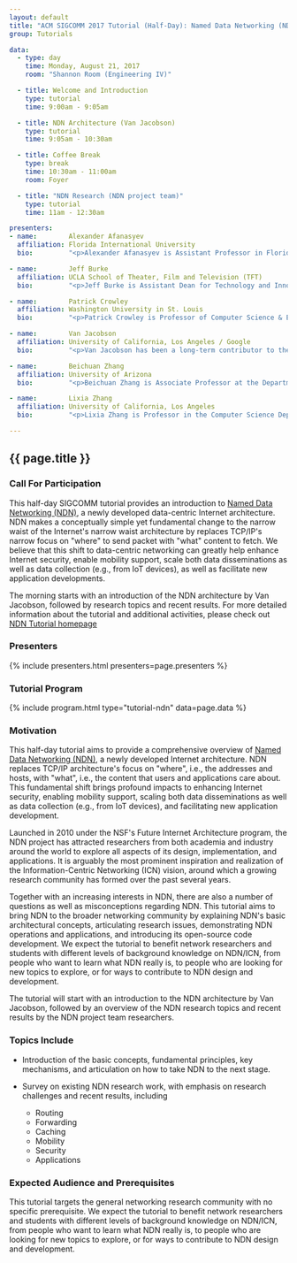 ```yaml
---
layout: default
title: "ACM SIGCOMM 2017 Tutorial (Half-Day): Named Data Networking (NDN) Tutorial"
group: Tutorials

data:
  - type: day
    time: Monday, August 21, 2017
    room: "Shannon Room (Engineering IV)"

  - title: Welcome and Introduction
    type: tutorial
    time: 9:00am - 9:05am

  - title: NDN Architecture (Van Jacobson)
    type: tutorial
    time: 9:05am - 10:30am

  - title: Coffee Break
    type: break
    time: 10:30am - 11:00am
    room: Foyer

  - title: "NDN Research (NDN project team)"
    type: tutorial
    time: 11am - 12:30am

presenters:
- name:        Alexander Afanasyev
  affiliation: Florida International University
  bio:         "<p>Alexander Afanasyev is Assistant Professor in Florida International University, Miami.  He received his Ph.D. degree in computer science from UCLA in 2013.  His research focus is on the next-generation Internet architecture as part of the Named Data Networking (NDN) project. His research interests include a variety of topics that are vital for the success of NDN, including scalability of name-based routing, auto-configuration, distributed data synchronization, application and network security.  Dr. Afanasyev is also leading the development effort of the overall NDN codebase.</p>"

- name:        Jeff Burke
  affiliation: UCLA School of Theater, Film and Television (TFT)
  bio:         "<p>Jeff Burke is Assistant Dean for Technology and Innovation at the UCLA School of Theater, Film and Television (TFT), where he has been a faculty member since 2001.  His research explores the intersections of the built environment, computer networks, and storytelling. He has produced, managed, programmed, and designed performances, short films, new genre art installations and new facility construction internationally for over fifteen years, incorporating emerging technologies as part of these projects and creative works.  Burke co-founded REMAP, a joint center of TFT and the Henry Samueli School of Engineering and Applied Science, which uses a mixture of research, artistic production, and community engagement to investigate the interrelationships among culture, community, and technology. From 2006-2012, Burke was the area lead for participatory sensing at the NSF Center for Embedded Networked Sensing (CENS). He is Co-PI and application team lead for the Named Data Networking research project. </p>"

- name:        Patrick Crowley
  affiliation: Washington University in St. Louis
  bio:         "<p>Patrick Crowley is Professor of Computer Science & Engineering at Washington University in St. Louis, where he directs the Applied Research Lab. He is also founder and CTO of Observable Networks, a cloud-native network security company. His research interests are in computer and network systems architecture, with a current focus on information-centric networking, programmable network systems design, and the invention of superior network monitoring and security techniques.</p>"

- name:        Van Jacobson
  affiliation: University of California, Los Angeles / Google
  bio:         "<p>Van Jacobson has been a long-term contributor to the Internet. His algorithms for the Transmission Control Protocol (TCP) saved Internet from congestion collapse in 1980's and are used by over 90% of Internet hosts today. He developed the blueprint of Named Data Networking (NDN) 10 years ago and continues to serve as the NDN architect.</p>"

- name:        Beichuan Zhang
  affiliation: University of Arizona
  bio:         "<p>Beichuan Zhang is Associate Professor at the Department of Computer Science, the University of Arizona. His research interest is in Internet routing architectures and protocols. He has been working on Named Data Networking, green networking, and inter-domain routing. He received the Applied Networking Research Prize in 2011 by ISOC and IRTF, and best paper awards at IEEE ICDCS in 2005 and IWQoS in 2014. Dr. Zhang received Ph.D. from UCLA and B.S. from Peking University.</p>"

- name:        Lixia Zhang
  affiliation: University of California, Los Angeles
  bio:         "<p>Lixia Zhang is Professor in the Computer Science Department of UCLA.  She received her Ph.D in computer science from MIT and was a member of the research staff at Xerox PARC before joining UCLA. She is a fellow of ACM and IEEE, the recipient of IEEE Internet Award, and the holder of UCLA Postel Chair in Computer Science.  Since 2010 she has been leading the effort on the design and development of the NDN architecture.</p>"

---
```


## {{ page.title }}

### Call For Participation

This half-day SIGCOMM tutorial provides an introduction to [Named Data Networking (NDN)](https://named-data.net/), a newly developed data-centric Internet architecture.
NDN makes a conceptually simple yet fundamental change to the narrow waist of the Internet's narrow waist architecture by replaces TCP/IP's narrow focus on "where" to send packet with "what" content to fetch. We believe that this shift to data-centric networking can greatly help enhance Internet security, enable mobility support, scale both data disseminations as well as data collection (e.g., from IoT devices), as well as facilitate new application developments.

The morning starts with an introduction of the NDN architecture by Van Jacobson, followed by research topics and recent results.
For more detailed information about the tutorial and additional activities, please check out [NDN Tutorial homepage](https://named-data.net/tutorials/sigcomm2017/)

### Presenters

{% include presenters.html presenters=page.presenters %}

### Tutorial Program

{% include program.html type="tutorial-ndn" data=page.data %}

### Motivation

This half-day tutorial aims to provide a comprehensive overview of [Named Data Networking (NDN)](https://named-data.net/), a newly developed Internet architecture. NDN replaces TCP/IP architecture's focus on "where", i.e., the addresses and hosts, with "what", i.e., the content that users and applications care about. This fundamental shift brings profound impacts to enhancing Internet security, enabling mobility support, scaling both data disseminations as well as data collection (e.g., from IoT devices), and facilitating new application development.

Launched in 2010 under the NSF's Future Internet Architecture program, the NDN project has attracted researchers from both academia and industry around the world to explore all aspects of its design, implementation, and applications.  It is arguably the most prominent inspiration and realization of the Information-Centric Networking (ICN) vision, around which a growing research community has formed over the past several years.

Together with an increasing interests in NDN, there are also a number of questions as well as misconceptions regarding NDN.  This tutorial aims to bring NDN to the broader networking community by explaining NDN's basic architectural concepts, articulating research issues, demonstrating NDN operations and applications, and introducing its open-source code development. We expect the tutorial to benefit network researchers and students with different levels of background knowledge on NDN/ICN, from people who want to learn what NDN really is, to people who are looking for new topics to explore, or for ways to contribute to NDN design and development.

The tutorial will start with an introduction to the NDN architecture by Van Jacobson, followed by an overview of the NDN research topics and recent results by the NDN project team researchers.

### Topics Include

- Introduction of the basic concepts, fundamental principles, key mechanisms, and articulation on how to take NDN to the next stage.

- Survey on existing NDN research work, with emphasis on research challenges and recent results, including

    - Routing
    - Forwarding
    - Caching
    - Mobility
    - Security
    - Applications

### Expected Audience and Prerequisites

This tutorial targets the general networking research community with no specific prerequisite. We expect the tutorial to benefit network researchers and students with different levels of background knowledge on NDN/ICN, from people who want to learn what NDN really is, to people who are looking for new topics to explore, or for ways to contribute to NDN design and development.
